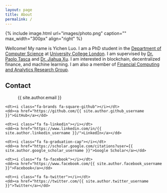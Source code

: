 ```yaml
---
layout: page
title: About
permalink: /
---
```


{% include image.html url="images/photo.png" caption="" max_width="300px" align="right" %}

Wellcome! My name is Yichen Luo. I am a PhD student in the [Department of Computer Science](https://www.ucl.ac.uk/computer-science/ucl-computer-science) at [University College London](https://www.ucl.ac.uk/). I am supervised by [Dr. Paolo Tasca](https://www.paolotasca.com/) and [Dr. Jiahua Xu](https://jiahua-xu.com/). I am interested in blockchain, decentralized finance, and machine learning. I am also a member of [Financial Computing and Analytics Research Group](https://www.ucl.ac.uk/computer-science/research/research-groups/financial-computing-and-analytics).

## Contact

 <dl class="inline">
    <dt><i class="fa-solid fa-envelope"></i></dt>
    <dd>{{ site.author.email }}</dd>

    <dt><i class="fa-brands fa-square-github"></i></dt>
    <dd><a href="https://github.com/{{ site.author.github_username }}">GitHub</a></dd>

    <dt><i class="fa fa-linkedin"></i></dt>
    <dd><a href="https://www.linkedin.com/in/{{ site.author.linkedin_username }}/">LinkedIn</a></dd>

    <dt><i class="fa fa-graduation-cap"></i></dt>
    <dd><a href="https://scholar.google.com/citations?user={{ site.author.google_scholar_username }}">Google Scholar</a></dd>

    <dt><i class="fa fa-facebook"></i></dt>
    <dd><a href="https://www.facebook.com/{{ site.author.facebook_username }}">Facebook</a></dd>

    <dt><i class="fa fa-twitter"></i></dt>
    <dd><a href="https://twitter.com/{{ site.author.twitter_username }}">Twitter</a></dd>

  </dl>


<!-- [Yavin]: https://en.wikipedia.org/wiki/Yavin
[chewy@rebel.com]: mailto:chewy@rebel.com -->
